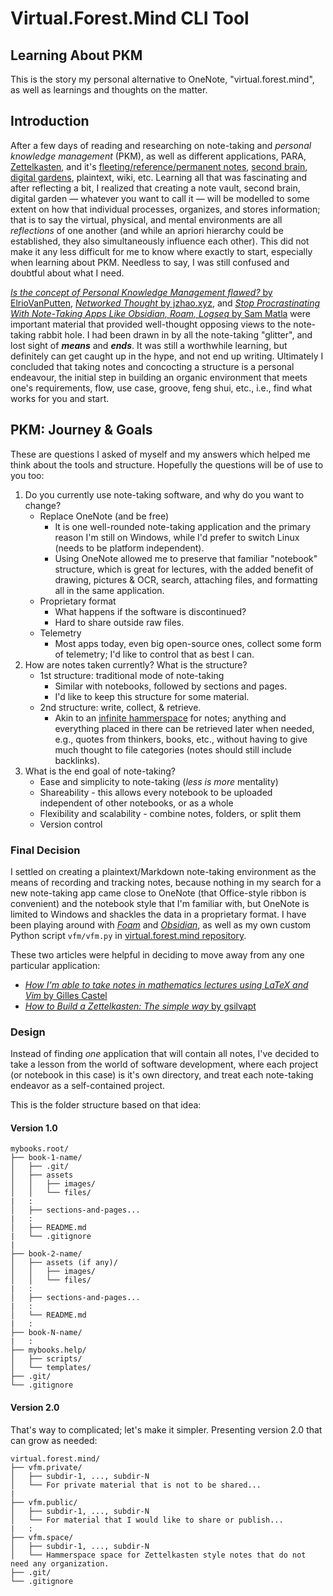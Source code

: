 # Virtual.Forest.Mind CLI Tool

## Learning About PKM

This is the story my personal alternative to OneNote, "virtual.forest.mind", as well as learnings and thoughts on the matter.

## Introduction

After a few days of reading and researching on note-taking and *personal knowledge management* (PKM), as well as different applications, PARA, [Zettelkasten](https://sacredkarailee.medium.com/understanding-zettelkasten-notes-d7eb3fae0c45), and it's [fleeting/reference/permanent notes](https://writing.bobdoto.computer/zettelkasten/), [second brain](https://www.ssp.sh/brain/second-brain/), [digital gardens](), plaintext, wiki, etc. Learning all that was fascinating and after reflecting a bit, I realized that creating a note vault, second brain, digital garden — whatever you want to call it — will be modelled to some extent on how that individual processes, organizes, and stores information; that is to say the virtual, physical, and mental environments are all *reflections* of one another (and while an apriori hierarchy could be established, they also simultaneously influence each other). This did not make it any less difficult for me to know where exactly to start, especially when learning about PKM. Needless to say, I was still confused and doubtful about what I need.

[*Is the concept of Personal Knowledge Management flawed?* by ElrioVanPutten](https://www.reddit.com/r/ObsidianMD/comments/zkefis/is_the_concept_of_personal_knowledge_management), [*Networked Thought* by jzhao.xyz](https://jzhao.xyz/posts/networked-thought), and [*Stop Procrastinating With Note-Taking Apps Like Obsidian, Roam, Logseq* by Sam Matla](https://www.youtube.com/watch?v=baKCC2uTbRc) were important material that provided well-thought opposing views to the note-taking rabbit hole. I had been drawn in by all the note-taking "glitter", and lost sight of __*means*__ and __*ends*__. It was still a worthwhile learning, but definitely can get caught up in the hype, and not end up writing. Ultimately I concluded that taking notes and concocting a structure is a personal endeavour, the initial step in building an organic environment that meets one's requirements, flow, use case, groove, feng shui, etc., i.e., find what works for you and start.

## PKM: Journey & Goals

These are questions I asked of myself and my answers which helped me think about the tools and structure. Hopefully the questions will be of use to you too:

1. Do you currently use note-taking software, and why do you want to change?
   * Replace OneNote (and be free)
     * It is one well-rounded note-taking application and the primary reason I'm still on Windows, while I'd prefer to switch Linux (needs to be platform independent).
     * Using OneNote allowed me to preserve that familiar "notebook" structure, which is great for lectures, with the added benefit of drawing, pictures & OCR, search, attaching files, and formatting all in the same application.
   * Proprietary format
     * What happens if the software is discontinued?
     * Hard to share outside raw files.
   * Telemetry
     * Most apps today, even big open-source ones, collect some form of telemetry; I'd like to control that as best I can.
2. How are notes taken currently? What is the structure?
   * 1st structure: traditional mode of note-taking
     * Similar with notebooks, followed by sections and pages.
     * I'd like to keep this structure for some material.
   * 2nd structure: write, collect, & retrieve.
     * Akin to an [infinite hammerspace](https://tvtropes.org/pmwiki/pmwiki.php/Main/Hammerspace) for notes; anything and everything placed in there can be retrieved later when needed, e.g., quotes from thinkers, books, etc., without having to give much thought to file categories (notes should still include backlinks).
3. What is the end goal of note-taking?
   * Ease and simplicity to note-taking (*less is more* mentality)
   * Shareability - this allows every notebook to be uploaded independent of other notebooks, or as a whole
   * Flexibility and scalability - combine notes, folders, or split them
   * Version control

### Final Decision

I settled on creating a plaintext/Markdown note-taking environment as the means of recording and tracking notes, because nothing in my search for a new note-taking app came close to OneNote (that Office-style ribbon is convenient) and the notebook style that I'm familiar with, but OneNote is limited to Windows and shackles the data in a proprietary format. I have been playing around with [*Foam*](https://foambubble.github.io/foam/) and [*Obsidian*](https://obsidian.md/), as well as my own custom Python script `vfm/vfm.py` in [virtual.forest.mind repository](https://github.com/sjrahimian/virtual.forest.mind).

These two articles were helpful in deciding to move away from any one particular application:

* [*How I'm able to take notes in mathematics lectures using LaTeX and Vim* by Gilles Castel](https://castel.dev/post/lecture-notes-1/)
* [*How to Build a Zettelkasten: The simple way* by gsilvapt](https://gsilvapt.me/posts/building-a-zettelkasten-the-simple-way/)

### Design

Instead of finding *one* application that will contain all notes, I've decided to take a lesson from the world of software development, where each project (or notebook in this case) is it's own directory, and treat each note-taking endeavor as a self-contained project.

This is the folder structure based on that idea:

#### Version 1.0

```text
mybooks.root/
├── book-1-name/
│   ├── .git/
│   ├── assets
│   │   ├── images/
│   │   └── files/
|   :
│   ├── sections-and-pages...
|   :
│   ├── README.md
|   └── .gitignore
|
├── book-2-name/
│   ├── assets (if any)/
│   │   ├── images/
│   │   └── files/
|   :
│   ├── sections-and-pages...
|   :
│   └── README.md
|   :
├── book-N-name/
|   :
├── mybooks.help/
│   ├── scripts/
│   └── templates/
├── .git/
└── .gitignore
```

#### Version 2.0

That's way to complicated; let's make it simpler. Presenting version 2.0 that can grow as needed:

```text
virtual.forest.mind/
├── vfm.private/
│   ├── subdir-1, ..., subdir-N
│   └── For private material that is not to be shared...
|
├── vfm.public/
│   ├── subdir-1, ..., subdir-N
│   └── For material that I would like to share or publish...
|   :
├── vfm.space/
│   ├── subdir-1, ..., subdir-N
│   └── Hammerspace space for Zettelkasten style notes that do not need any organization.
├── .git/
└── .gitignore 
```
